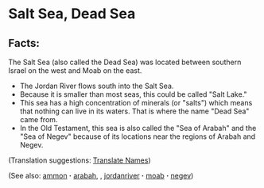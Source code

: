 # Salt Sea, Dead Sea #

## Facts: ##

The Salt Sea (also called the Dead Sea) was located between southern Israel on the west and Moab on the east.

* The Jordan River flows south into the Salt Sea.
* Because it is smaller than most seas, this could be called "Salt Lake."
* This sea has a high concentration of minerals (or "salts") which means that nothing can live in its waters. That is where the name "Dead Sea" came from.
* In the Old Testament, this sea is also called the "Sea of Arabah" and the "Sea of Negev" because of its locations near the regions of Arabah and Negev.

(Translation suggestions: [Translate Names](https://git.door43.org/Door43/en-ta-translate-vol1/src/master/content/translate_names.md))

(See also: [ammon](../other/ammon.md) **·** [arabah](../other/arabah.md), , [jordanriver](../other/jordanriver.md) **·** [moab](../other/moab.md) **·** [negev](../other/negev.md))

